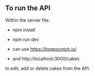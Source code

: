## To run the API
Within the server file:

- npm install
- npm run dev

- can use https://hoppscotch.io/
- and http://localhost:3000/cakes 

to edit, add or delete cakes from the API. 
